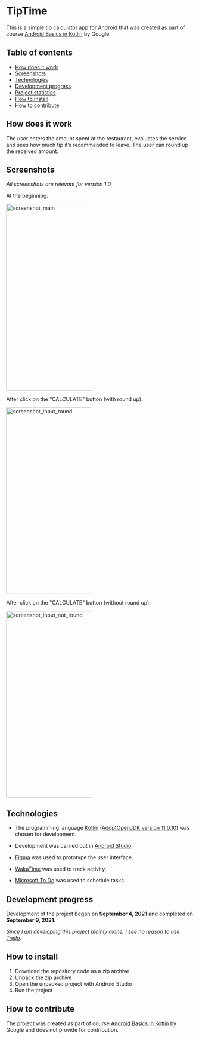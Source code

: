 # TipTime

This is a simple tip calculator app for Android that was created as part of
course [Android Basics in Kotlin](https://developer.android.com/courses/android-basics-kotlin/course)
by Google.

## Table of contents

- [How does it work](#How-does-it-work)
- [Screenshots](#Screenshots)
- [Technologies](#Technologies)
- [Development progress](#Development-progress)
- [Project statistics](#Project-statistics)
- [How to install](#How-to-install)
- [How to contribute](#How-to-contribute)

## How does it work

The user enters the amount spent at the restaurant, evaluates the service and sees how much tip it’s
recommended to leave. The user can round up the received amount.

## Screenshots

*All screenshots are relevant for version 1.0*

At the beginning:

<img src="screenshots/screenshot_main.png" alt="screenshot_main" style="width:231px;height:500px;">

After click on the "CALCULATE" button (with round up):

<img src="screenshots/screenshot_input_round.png" alt="screenshot_input_round" style="width:231px;height:500px;">

After click on the "CALCULATE" button (without round up):

<img src="screenshots/screenshot_input_not_round.png" alt="screenshot_input_not_round" style="width:231px;height:500px;">

## Technologies

- The programming
  language [Kotlin](https://kotlinlang.org/) ([AdoptOpenJDK version 11.0.10](https://adoptopenjdk.net/))
  was chosen for development.

- Development was carried out in [Android Studio](https://developer.android.com/studio/).

- [Figma](https://www.figma.com/) was used to prototype the user interface.

- [WakaTime](https://wakatime.com/) was used to track activity.

- [Microsoft To Do](https://todo.microsoft.com/tasks/) was used to schedule tasks.

## Development progress

Development of the project began on **September 4, 2021** and completed on **September 9, 2021**.

*Since I am developing this project mainly alone, I see no reason to
use [Trello](https://trello.com/).*


## How to install

1. Download the repository code as a zip archive
2. Unpack the zip archive
3. Open the unpacked project with Android Studio
4. Run the project

## How to contribute

The project was created as part of
course [Android Basics in Kotlin](https://developer.android.com/courses/android-basics-kotlin/course)
by Google and does not provide for contribution.
